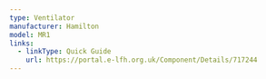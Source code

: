 ```yaml
---
type: Ventilator
manufacturer: Hamilton
model: MR1
links:
  - linkType: Quick Guide
    url: https://portal.e-lfh.org.uk/Component/Details/717244
---
```

